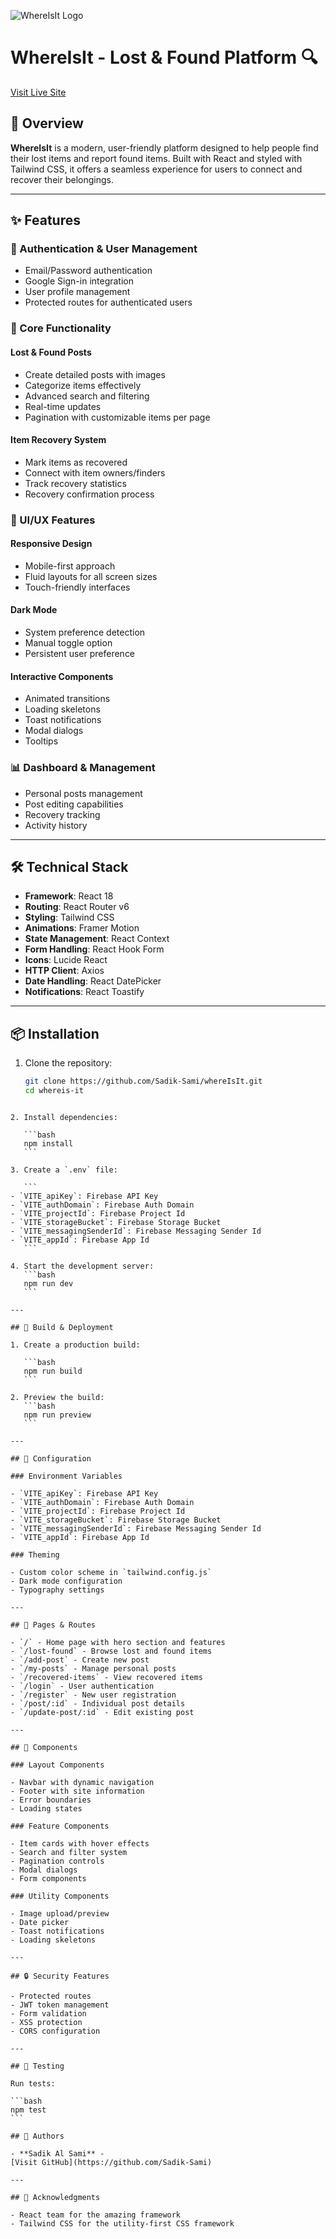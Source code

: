 ![WhereIsIt Logo](public/vite.png)

# WhereIsIt - Lost & Found Platform 🔍

[Visit Live Site]([URL](https://lost-and-found-245c3.web.app/))

## 🌟 Overview

**WhereIsIt** is a modern, user-friendly platform designed to help people find their lost items and report found items. Built with React and styled with Tailwind CSS, it offers a seamless experience for users to connect and recover their belongings.

---

## ✨ Features

### 🔐 Authentication & User Management

- Email/Password authentication
- Google Sign-in integration
- User profile management
- Protected routes for authenticated users

### 📱 Core Functionality

#### Lost & Found Posts

- Create detailed posts with images
- Categorize items effectively
- Advanced search and filtering
- Real-time updates
- Pagination with customizable items per page

#### Item Recovery System

- Mark items as recovered
- Connect with item owners/finders
- Track recovery statistics
- Recovery confirmation process

### 🎨 UI/UX Features

#### Responsive Design

- Mobile-first approach
- Fluid layouts for all screen sizes
- Touch-friendly interfaces

#### Dark Mode

- System preference detection
- Manual toggle option
- Persistent user preference

#### Interactive Components

- Animated transitions
- Loading skeletons
- Toast notifications
- Modal dialogs
- Tooltips

### 📊 Dashboard & Management

- Personal posts management
- Post editing capabilities
- Recovery tracking
- Activity history

---

## 🛠️ Technical Stack

- **Framework**: React 18
- **Routing**: React Router v6
- **Styling**: Tailwind CSS
- **Animations**: Framer Motion
- **State Management**: React Context
- **Form Handling**: React Hook Form
- **Icons**: Lucide React
- **HTTP Client**: Axios
- **Date Handling**: React DatePicker
- **Notifications**: React Toastify

---

## 📦 Installation

1. Clone the repository:
   ```bash
   git clone https://github.com/Sadik-Sami/whereIsIt.git
   cd whereis-it
   ```

````

2. Install dependencies:

   ```bash
   npm install
   ```

3. Create a `.env` file:

   ```
- `VITE_apiKey`: Firebase API Key
- `VITE_authDomain`: Firebase Auth Domain
- `VITE_projectId`: Firebase Project Id
- `VITE_storageBucket`: Firebase Storage Bucket
- `VITE_messagingSenderId`: Firebase Messaging Sender Id
- `VITE_appId`: Firebase App Id
   ```

4. Start the development server:
   ```bash
   npm run dev
   ```

---

## 🚀 Build & Deployment

1. Create a production build:

   ```bash
   npm run build
   ```

2. Preview the build:
   ```bash
   npm run preview
   ```

---

## 🔧 Configuration

### Environment Variables

- `VITE_apiKey`: Firebase API Key
- `VITE_authDomain`: Firebase Auth Domain
- `VITE_projectId`: Firebase Project Id
- `VITE_storageBucket`: Firebase Storage Bucket
- `VITE_messagingSenderId`: Firebase Messaging Sender Id
- `VITE_appId`: Firebase App Id

### Theming

- Custom color scheme in `tailwind.config.js`
- Dark mode configuration
- Typography settings

---

## 📱 Pages & Routes

- `/` - Home page with hero section and features
- `/lost-found` - Browse lost and found items
- `/add-post` - Create new post
- `/my-posts` - Manage personal posts
- `/recovered-items` - View recovered items
- `/login` - User authentication
- `/register` - New user registration
- `/post/:id` - Individual post details
- `/update-post/:id` - Edit existing post

---

## 🧩 Components

### Layout Components

- Navbar with dynamic navigation
- Footer with site information
- Error boundaries
- Loading states

### Feature Components

- Item cards with hover effects
- Search and filter system
- Pagination controls
- Modal dialogs
- Form components

### Utility Components

- Image upload/preview
- Date picker
- Toast notifications
- Loading skeletons

---

## 🔒 Security Features

- Protected routes
- JWT token management
- Form validation
- XSS protection
- CORS configuration

---

## 🧪 Testing

Run tests:

```bash
npm test
```

## 👥 Authors

- **Sadik Al Sami** -
[Visit GitHub](https://github.com/Sadik-Sami)

---

## 🙏 Acknowledgments

- React team for the amazing framework
- Tailwind CSS for the utility-first CSS framework
````

